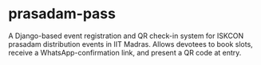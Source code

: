 # prasadam-pass
A Django-based event registration and QR check-in system for ISKCON prasadam distribution events in IIT Madras. Allows devotees to book slots, receive a WhatsApp-confirmation link, and present a QR code at entry.
